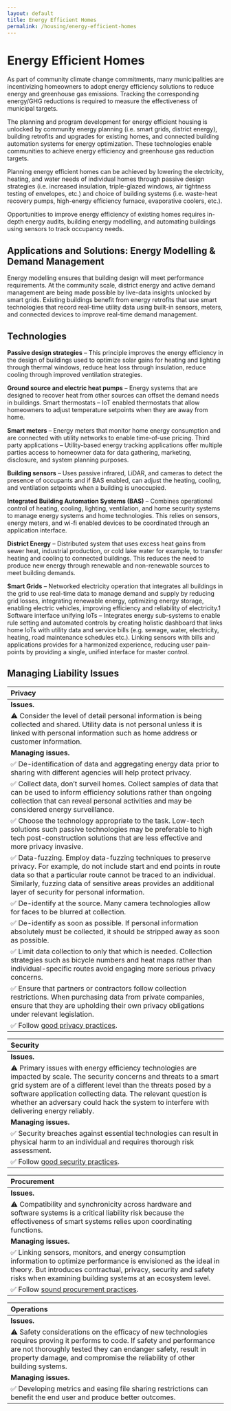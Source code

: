 ```yaml
---
layout: default
title: Energy Efficient Homes
permalink: /housing/energy-efficient-homes
---
```


# Energy Efficient Homes

As part of community climate change commitments, many municipalities are incentivizing homeowners to adopt energy efficiency solutions to reduce energy and greenhouse gas emissions. Tracking the corresponding energy/GHG reductions is required to measure the effectiveness of municipal targets.

The planning and program development for energy efficient housing is unlocked by community energy planning \(i.e. smart grids, district energy\), building retrofits and upgrades for existing homes, and connected building automation systems for energy optimization. These technologies enable communities to achieve energy efficiency and greenhouse gas reduction targets.

Planning energy efficient homes can be achieved by lowering the electricity, heating, and water needs of individual homes through passive design strategies \(i.e. increased insulation, triple-glazed windows, air tightness testing of envelopes, etc.\) and choice of building systems \(i.e. waste-heat recovery pumps, high-energy efficiency furnace, evaporative coolers, etc.\).

Opportunities to improve energy efficiency of existing homes requires in-depth energy audits, building energy modelling, and automating buildings using sensors to track occupancy needs.

## Applications and Solutions: Energy Modelling & Demand Management

Energy modelling ensures that building design will meet performance requirements. At the community scale, district energy and active demand management are being made possible by live-data insights unlocked by smart grids. Existing buildings benefit from energy retrofits that use smart technologies that record real-time utility data using built-in sensors, meters, and connected devices to improve real-time demand management.

## Technologies

**Passive design strategies** – This principle improves the energy efficiency in the design of buildings used to optimize solar gains for heating and lighting through thermal windows, reduce heat loss through insulation, reduce cooling through improved ventilation strategies.

**Ground source and electric heat pumps** – Energy systems that are designed to recover heat from other sources can offset the demand needs in buildings. Smart thermostats – IoT enabled thermostats that allow homeowners to adjust temperature setpoints when they are away from home.

**Smart meters** – Energy meters that monitor home energy consumption and are connected with utility networks to enable time-of-use pricing. Third party applications – Utility-based energy tracking applications offer multiple parties access to homeowner data for data gathering, marketing, disclosure, and system planning purposes.

**Building sensors** – Uses passive infrared, LiDAR, and cameras to detect the presence of occupants and if BAS enabled, can adjust the heating, cooling, and ventilation setpoints when a building is unoccupied.

**Integrated Building Automation Systems \(BAS\)** – Combines operational control of heating, cooling, lighting, ventilation, and home security systems to manage energy systems and home technologies. This relies on sensors, energy meters, and wi-fi enabled devices to be coordinated through an application interface.

**District Energy** – Distributed system that uses excess heat gains from sewer heat, industrial production, or cold lake water for example, to transfer heating and cooling to connected buildings. This reduces the need to produce new energy through renewable and non-renewable sources to meet building demands.

**Smart Grids** – Networked electricity operation that integrates all buildings in the grid to use real-time data to manage demand and supply by reducing grid losses, integrating renewable energy, optimizing energy storage, enabling electric vehicles, improving efficiency and reliability of electricity.1 Software interface unifying IoTs – Integrates energy sub-systems to enable rule setting and automated controls by creating holistic dashboard that links home IoTs with utility data and service bills \(e.g. sewage, water, electricity, heating, road maintenance schedules etc.\). Linking sensors with bills and applications provides for a harmonized experience, reducing user pain-points by providing a single, unified interface for master control.

## Managing Liability Issues

| Privacy |
| :--- |
| **Issues.** |
| ⚠ Consider the level of detail personal information is being collected and shared. Utility data is not personal unless it is linked with personal information such as home address or customer information. |
| **Managing issues.** |
| ✅ De-identification of data and aggregating energy data prior to sharing with different agencies will help protect privacy. |
| ✅ Collect data, don’t surveil homes.  Collect samples of data that can be used to inform efficiency solutions rather than ongoing collection that can reveal personal activities and may be considered energy surveillance. |
| ✅ Choose the technology appropriate to the task.  Low-tech solutions such passive technologies may be preferable to high tech post-construction solutions that are less effective and more privacy invasive. |
| ✅ Data-fuzzing. Employ data-fuzzing techniques to preserve privacy. For example, do not include start and end points in route data so that a particular route cannot be traced to an individual. Similarly, fuzzing data of sensitive areas provides an additional layer of security for personal information. |
| ✅ De-identify at the source. Many camera technologies allow for faces to be blurred at collection. |
| ✅ De-identify as soon as possible.  If personal information absolutely must be collected, it should be stripped away as soon as possible. |
| ✅ Limit data collection to only that which is needed. Collection strategies such as bicycle numbers and heat maps rather than individual-specific routes avoid engaging more serious privacy concerns. |
| ✅ Ensure that partners or contractors follow collection restrictions. When purchasing data from private companies, ensure that they are upholding their own privacy obligations under relevant legislation. |
| ✅ Follow [good privacy practices](https://cippic-ca.github.io/SmartCityToolkit/privacy.html). |

| Security |
| :--- |
| **Issues.** |
| ⚠ Primary issues with energy efficiency technologies are impacted by scale. The security concerns and threats to a smart grid system are of a different level than the threats posed by a software application collecting data. The relevant question is whether an adversary could hack the system to interfere with delivering energy reliably. |
| **Managing issues.** |
| ✅ Security breaches against essential technologies can result in physical harm to an individual and requires thorough risk assessment. |
| ✅ Follow [good security practices](https://cippic-ca.github.io/SmartCityToolkit/security.html). |

| Procurement |
| :--- |
| **Issues.** |
| ⚠ Compatibility and synchronicity across hardware and software systems is a critical liability risk because the effectiveness of smart systems relies upon coordinating functions. |
| **Managing issues.** |
| ✅ Linking sensors, monitors, and energy consumption information to optimize performance is envisioned as the ideal in theory. But introduces contractual, privacy, security and safety risks when examining  building systems at an ecosystem level. |
| ✅ Follow [sound procurement practices](https://cippic-ca.github.io/SmartCityToolkit/procurement.html). |

| Operations |
| :--- |
| **Issues.** |
| ⚠ Safety considerations on the efficacy of new technologies requires proving it performs to code.  If safety and performance are not thoroughly tested they can endanger safety, result in property damage, and compromise the reliability of other building systems. |
| **Managing issues.** |
| ✅ Developing metrics and easing file sharing restrictions can benefit the end user and produce better outcomes. |

